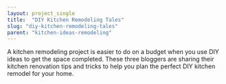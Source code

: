 ```yaml
---
layout: project_single
title:  "DIY Kitchen Remodeling Tales"
slug: "diy-kitchen-remodeling-tales"
parent: "kitchen-ideas-remodeling"
---
```

A kitchen remodeling project is easier to do on a budget when you use DIY ideas to get the space completed. These three bloggers are sharing their kitchen renovation tips and tricks to help you plan the perfect DIY kitchen remodel for your home.
